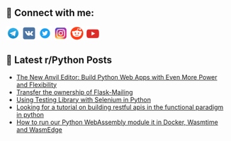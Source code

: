 ## 🔎 Connect with me:
[<img src="https://github.com/bullbesh/bullbesh/blob/main/images/Telegram.png" width="32" height="32" />](https://t.me/bullbesh)
[<img src="https://github.com/bullbesh/bullbesh/blob/main/images/VK.png" width="32" height="32" />](https://vk.com/bullbesh)
[<img src="https://github.com/bullbesh/bullbesh/blob/main/images/Twitter.png" width="32" height="32" />](https://twitter.com/bullbesh1)
[<img src="https://github.com/bullbesh/bullbesh/blob/main/images/Instagram.png" width="32" height="32" />](https://www.instagram.com/bullbesh)
[<img src="https://github.com/bullbesh/bullbesh/blob/main/images/Reddit.png" width="32" height="32" />](https://www.reddit.com/user/bullbesh)
[<img src="https://github.com/bullbesh/bullbesh/blob/main/images/YouTube.png" width="32" height="32" />](https://www.youtube.com/channel/UCtfjRs6uzgq5mfm8S06WTcg)

## 📕 Latest r/Python Posts
<!-- BLOG-POST-LIST:START -->
- [The New Anvil Editor: Build Python Web Apps with Even More Power and Flexibility](https://www.reddit.com/r/Python/comments/10pw01v/the_new_anvil_editor_build_python_web_apps_with/)
- [Transfer the ownership of Flask-Mailing](https://www.reddit.com/r/Python/comments/10pvwlu/transfer_the_ownership_of_flaskmailing/)
- [Using Testing Library with Selenium in Python](https://www.reddit.com/r/Python/comments/10psk29/using_testing_library_with_selenium_in_python/)
- [Looking for a tutorial on building restful apis in the functional paradigm in python](https://www.reddit.com/r/Python/comments/10ps5us/looking_for_a_tutorial_on_building_restful_apis/)
- [How to run our Python WebAssembly module it in Docker, Wasmtime and WasmEdge](https://www.reddit.com/r/Python/comments/10ps4ry/how_to_run_our_python_webassembly_module_it_in/)
<!-- BLOG-POST-LIST:END -->
